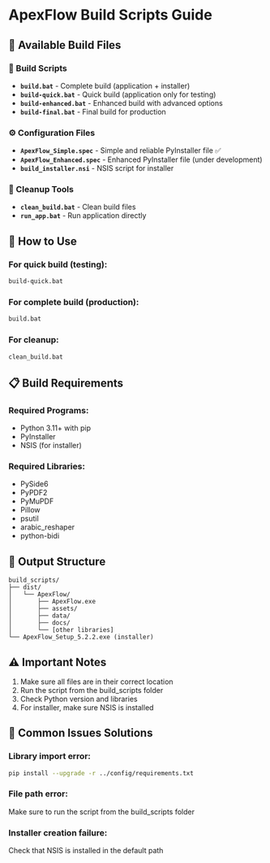 # ApexFlow Build Scripts Guide

## 📁 Available Build Files

### 🚀 Build Scripts
- **`build.bat`** - Complete build (application + installer)
- **`build-quick.bat`** - Quick build (application only for testing)
- **`build-enhanced.bat`** - Enhanced build with advanced options
- **`build-final.bat`** - Final build for production

### ⚙️ Configuration Files
- **`ApexFlow_Simple.spec`** - Simple and reliable PyInstaller file ✅
- **`ApexFlow_Enhanced.spec`** - Enhanced PyInstaller file (under development)
- **`build_installer.nsi`** - NSIS script for installer

### 🧹 Cleanup Tools
- **`clean_build.bat`** - Clean build files
- **`run_app.bat`** - Run application directly

## 🔧 How to Use

### For quick build (testing):
```bash
build-quick.bat
```

### For complete build (production):
```bash
build.bat
```

### For cleanup:
```bash
clean_build.bat
```

## 📋 Build Requirements

### Required Programs:
- Python 3.11+ with pip
- PyInstaller
- NSIS (for installer)

### Required Libraries:
- PySide6
- PyPDF2
- PyMuPDF
- Pillow
- psutil
- arabic_reshaper
- python-bidi

## 📂 Output Structure

```
build_scripts/
├── dist/
│   └── ApexFlow/
│       ├── ApexFlow.exe
│       ├── assets/
│       ├── data/
│       ├── docs/
│       └── [other libraries]
└── ApexFlow_Setup_5.2.2.exe (installer)
```

## ⚠️ Important Notes

1. Make sure all files are in their correct location
2. Run the script from the build_scripts folder
3. Check Python version and libraries
4. For installer, make sure NSIS is installed

## 🐛 Common Issues Solutions

### Library import error:
```bash
pip install --upgrade -r ../config/requirements.txt
```

### File path error:
Make sure to run the script from the build_scripts folder

### Installer creation failure:
Check that NSIS is installed in the default path
